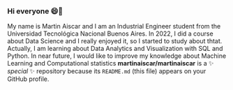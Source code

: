 ### Hi everyone 😄👋

My name is Martin Aiscar and I am an Industrial Engineer student from the Universidad Tecnológica Nacional Buenos Aires. In 2022, I did a course about Data Science and I really enjoyed it, so I started to study about thtat. Actually, I am learning about Data Analytics and Visualization with SQL and Python. In near future, I would like to improve my knowledge about Machine Learning and Computational statistics
**martinaiscar/martinaiscar** is a ✨ _special_ ✨ repository because its `README.md` (this file) appears on your GitHub profile.

#

